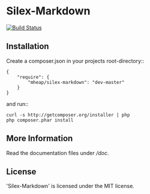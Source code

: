 Silex-Markdown
================

[![Build Status](https://secure.travis-ci.org/mheap/Silex-Markdown.png?branch=master)](http://travis-ci.org/mheap/Silex-Markdown)

Installation
------------

Create a composer.json in your projects root-directory::

    {
        "require": {
            "mheap/silex-markdown": "dev-master"
        }
    }

and run::

    curl -s http://getcomposer.org/installer | php
    php composer.phar install


More Information
----------------

Read the documentation files under */doc*.

License
-------

'Silex-Markdown' is licensed under the MIT license.
